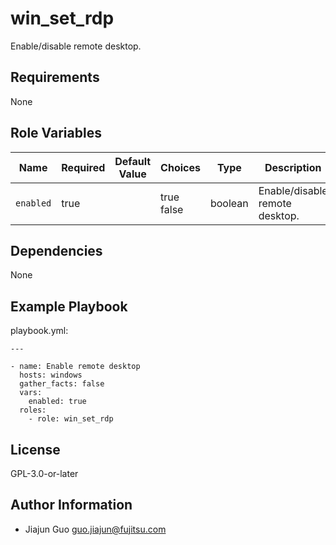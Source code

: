 win_set_rdp
===========

Enable/disable remote desktop.

Requirements
------------

None

Role Variables
--------------

| Name | Required | Default Value | Choices | Type | Description |
|------|----------|---------------|---------|------|-------------|
| `enabled` | true | | true<br>false | boolean | Enable/disable remote desktop. |

Dependencies
------------

None

Example Playbook
----------------

playbook.yml:

    ---

    - name: Enable remote desktop
      hosts: windows
      gather_facts: false
      vars:
        enabled: true
      roles:
        - role: win_set_rdp

License
-------

GPL-3.0-or-later

Author Information
------------------

- Jiajun Guo <guo.jiajun@fujitsu.com>
